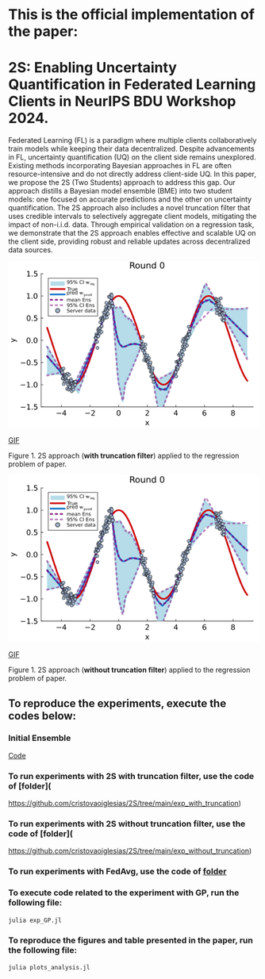 # This is the official implementation of the paper:
# 2S: Enabling Uncertainty Quantification in Federated Learning Clients in NeurIPS BDU Workshop 2024. 

Federated Learning (FL) is a paradigm where multiple clients collaboratively train models while keeping their data decentralized. 
Despite advancements in FL, uncertainty quantification (UQ) on the client side remains unexplored. Existing methods incorporating Bayesian approaches in FL are often resource-intensive and do not directly address client-side UQ. In this paper, we propose the 2S (Two Students) approach to address this gap. Our approach distills a Bayesian model ensemble (BME) into two student models: one focused on accurate predictions and the other on uncertainty quantification. The 2S approach also includes a novel truncation filter that uses credible intervals to selectively aggregate client models, mitigating the impact of non-i.i.d. data. Through empirical validation on a regression task, we demonstrate that the 2S approach enables effective and scalable UQ on the client side, providing robust and reliable updates across decentralized data sources. 



![Feature Demonstration](https://github.com/cristovaoiglesias/2S/blob/main/exp_with_truncation_full.gif)

[GIF](https://github.com/cristovaoiglesias/2S/blob/main/exp_with_truncation_full.gif)

Figure 1. 2S approach (**with truncation filter**) applied to the regression problem of paper.


![Feature Demonstration](https://github.com/cristovaoiglesias/2S/blob/main/exp_without_truncation_full.gif)

[GIF](https://github.com/cristovaoiglesias/2S/blob/main/exp_without_truncation_full.gif)


Figure 1. 2S approach (**without truncation filter**) applied to the regression problem of paper.





## To reproduce the experiments, execute the codes below: 

### Initial Ensemble 

[Code](
https://github.com/cristovaoiglesias/2S/blob/main/InitialEnsemble.jl)


### To run experiments with 2S with truncation filter, use the code of [folder](
https://github.com/cristovaoiglesias/2S/tree/main/exp_with_truncation)

### To run experiments with 2S without truncation filter, use the code of [folder](
https://github.com/cristovaoiglesias/2S/tree/main/exp_without_truncation)

### To run experiments with FedAvg, use the code of [folder](https://github.com/cristovaoiglesias/2S/tree/main/baseline_fedAavg)

### To execute code related to the experiment with GP, run the following file:

```
julia exp_GP.jl
```

### To reproduce the figures and table presented in the paper, run the following file:

```
julia plots_analysis.jl
```


